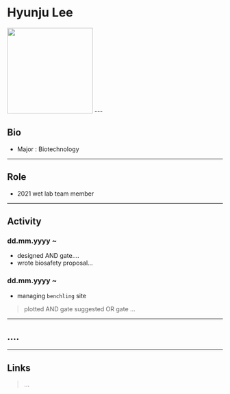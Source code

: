 
# Hyunju Lee
<img src="https://user-images.githubusercontent.com/79410957/138148514-38c9d41e-801c-48fc-9fe0-d37d143277d2.jpg" height="200px" width="200px">
---

## Bio
* Major : Biotechnology

---

## Role
* 2021 wet lab team member

---

## Activity
### dd.mm.yyyy ~ 
* designed AND gate....
* wrote biosafety proposal...
### dd.mm.yyyy ~
* managing `benchling` site
>plotted AND gate
>suggested OR gate
>...
---
## ....
---
## Links
>...
